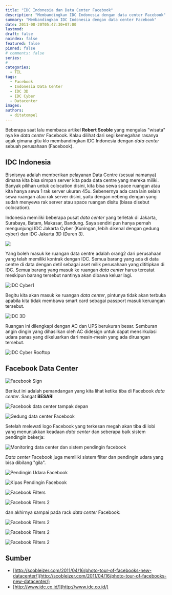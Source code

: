 ```yaml
---
title: "IDC Indonesia dan Data Center Facebook"
description: "Membandingkan IDC Indonesia dengan data center Facebook"
summary: "Membandingkan IDC Indonesia dengan data center Facebook"
date: 2011-08-20T05:47:30+07:00
lastmod:
draft: false
noindex: false
featured: false
pinned: false
# comments: false
series:
#  -
categories:
  - TIL
tags:
  - Facebook
  - Indonesia Data Center
  - IDC 3D
  - IDC Cyber
  - Datacenter
images:
authors:
  - ditatompel
---
```


Beberapa saat lalu membaca artikel **Robert Scoble** yang mengulas "wisata" nya ke _data center_ Facebook. Kalau dilihat dari segi kemegahan rasanya agak gimana gitu klo membandingkan IDC Indonesia dengan _data center_ sebuah perusahaan (Facebook).

## IDC Indonesia

Bisnisnya adalah memberikan pelayanan Data Centre (sesuai namanya) dimana kita bisa simpan server kita pada data centre yang mereka miliki. Banyak pilihan untuk colocation disini, kita bisa sewa space ruangan atau kita hanya sewa 1 rak server ukuran 45u. Sebenernya ada cara lain selain sewa ruangan atau rak server disini, yaitu dengan nebeng dengan yang sudah menyewa rak server atau space ruangan disitu (biasa disebut colocation).

Indonesia memiliki beberapa pusat _data center_ yang terletak di Jakarta, Surabaya, Batam, Makasar, Bandung. Saya sendiri pun hanya pernah mengunjungi IDC Jakarta Cyber (Kuningan, lebih dikenal dengan gedung cyber) dan IDC Jakarta 3D (Duren 3).

![](idc-3d-2.jpg#center)

Yang boleh masuk ke ruangan data centre adalah orang2 dari perusahaan yang telah memiliki kontrak dengan IDC. Semua barang yang ada di data centre di data dengan detil sebagai aset milik perusahaan yang dititipkan di IDC. Semua barang yang masuk ke ruangan _data center_ harus tercatat meskipun barang tersebut nantinya akan dibawa keluar lagi.

![IDC Cyber1](idc-cyber.jpg#center)

Begitu kita akan masuk ke ruangan _data center_, pintunya tidak akan terbuka apabila kita tidak membawa smart card sebagai passport masuk keruangan tersebut.

![IDC 3D](idc-3d.jpg#center)

Ruangan ini dilengkapi dengan AC dan UPS berukuran besar. Semburan angin dingin yang dihasilkan oleh AC didesign untuk dapat mensirkulasi udara panas yang dikeluarkan dari mesin-mesin yang ada diruangan tersebut.

![IDC Cyber Rooftop](idc-cyber-roof.jpg#center)

## Facebook Data Center

![Facebook Sign](facebook-sign.jpg#center)

Berikut ini adalah pemandangan yang kita lihat ketika tiba di Facebook _data center_. Sangat **BESAR**!

![Facebook data center tampak depan](facebook-data-center-pertama-tiba.jpg#center)

![Gedung data center Facebook](facebook-flag.jpg#center)

Setelah melewati logo Facebook yang terkesan megah akan tiba di lobi yang menunjukkan keadaan _data center_ dan seberapa baik sistem pendingin bekerja:

![Monitoring data center dan sistem pendingin facebook](facebook-monitoring-lobby.jpg#center)

_Data center_ Facebook juga memiliki sistem filter dan pendingin udara yang bisa dibilang "gila".

![Pendingin Udara Facebook](facebook-cooling-air.jpg#center)

![Kipas Pendingin Facebook](facebook-fan.jpg#center)

![Facebook Filters](facebook-filters.jpg#center)

![Facebook Filters 2](facebook-filters2.jpg#center)

dan akhirnya sampai pada rack _data center_ Facebook:

![Facebook Filters 2](facebook-racks.jpg#center)

![Facebook Filters 2](facebook-racks2.jpg#center)

![Facebook Filters 2](facebook-racks3.jpg#center)

## Sumber

- [http://scobleizer.com/2011/04/16/photo-tour-of-facebooks-new-datacenter/](http://scobleizer.com/2011/04/16/photo-tour-of-facebooks-new-datacenter/)
- [http://www.idc.co.id/](http://www.idc.co.id/)

